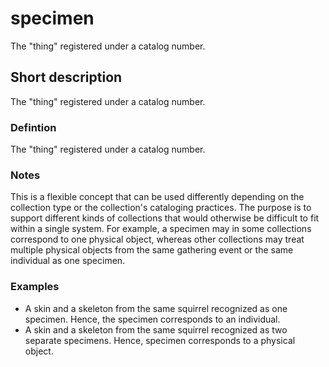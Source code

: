# specimen

The "thing" registered under a catalog number.


## Short description

The "thing" registered under a catalog number.


### Defintion

The "thing" registered under a catalog number.


### Notes

This is a flexible concept that can be used differently depending on the collection type or the collection's cataloging practices. The purpose is to support different kinds of collections that would otherwise be difficult to fit within a single system. For example, a specimen may in some collections correspond to one physical object, whereas other collections may treat multiple physical objects from the same gathering event or the same individual as one specimen.


### Examples

* A skin and a skeleton from the same squirrel recognized as one specimen. Hence, the specimen corresponds to an individual.
* A skin and a skeleton from the same squirrel recognized as two separate specimens. Hence, specimen corresponds to a physical object.
